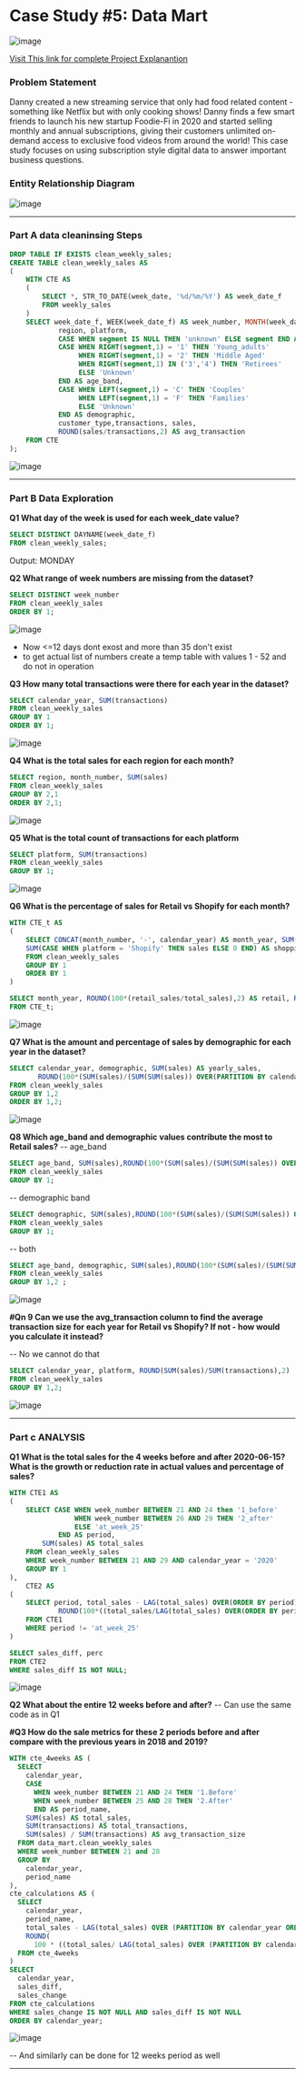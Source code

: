 #  Case Study #5: Data Mart

![image](https://github.com/ishankcode/8-Weeks-SQL-Challenges/assets/66678343/045ecde3-67d6-4187-a5fb-ab68dbcbadd0)

[Visit This link for complete Project Explanantion](https://8weeksqlchallenge.com/case-study-5/)

### Problem Statement
Danny created a new streaming service that only had food related content - something like Netflix but with only cooking shows! Danny finds a few smart friends to launch his new startup Foodie-Fi in 2020 and started selling monthly and annual subscriptions, giving their customers unlimited on-demand access to exclusive food videos from around the world! This case study focuses on using subscription style digital data to answer important business questions.

### Entity Relationship Diagram
![image](https://github.com/ishankcode/8-Weeks-SQL-Challenges/assets/66678343/2706a9fd-a585-4e70-a464-48c02e064b37)

----
 
### Part A data cleaninsing Steps
````sql
DROP TABLE IF EXISTS clean_weekly_sales;
CREATE TABLE clean_weekly_sales AS
(
	WITH CTE AS 
	(
		SELECT *, STR_TO_DATE(week_date, '%d/%m/%Y') AS week_date_f
		FROM weekly_sales
	)
	SELECT week_date_f, WEEK(week_date_f) AS week_number, MONTH(week_date_f) AS month_number, YEAR(week_date_f) AS calendar_year,
			region, platform, 
            CASE WHEN segment IS NULL THEN 'unknown' ELSE segment END AS segment,
            CASE WHEN RIGHT(segment,1) = '1' THEN 'Young_adults' 
				 WHEN RIGHT(segment,1) = '2' THEN 'Middle Aged'
                 WHEN RIGHT(segment,1) IN ('3','4') THEN 'Retirees'
                 ELSE 'Unknown'
			END AS age_band,
			CASE WHEN LEFT(segment,1) = 'C' THEN 'Couples'
				 WHEN LEFT(segment,1) = 'F' THEN 'Families'
                 ELSE 'Unknown'
			END AS demographic,
            customer_type,transactions, sales,
            ROUND(sales/transactions,2) AS avg_transaction
    FROM CTE
);
````

![image](https://github.com/ishankcode/8-Weeks-SQL-Challenges/assets/66678343/33ebcc07-ba1d-4cc8-b233-dd9d8131c777)


 ----

### Part B Data Exploration 

**Q1 What day of the week is used for each week_date value?**
````sql
SELECT DISTINCT DAYNAME(week_date_f)
FROM clean_weekly_sales;
````
Output: MONDAY

**Q2 What range of week numbers are missing from the dataset?**
````sql
SELECT DISTINCT week_number
FROM clean_weekly_sales
ORDER BY 1;
````

![image](https://github.com/ishankcode/8-Weeks-SQL-Challenges/assets/66678343/ac3eae85-030c-4c1d-94eb-3b9497421292)


- Now <=12 days dont exost and more than 35 don't exist
- to get actual list of numbers create a temp table with values 1 - 52 and do not in operation

**Q3 How many total transactions were there for each year in the dataset?**
````sql
SELECT calendar_year, SUM(transactions)
FROM clean_weekly_sales
GROUP BY 1
ORDER BY 1;
````

![image](https://github.com/ishankcode/8-Weeks-SQL-Challenges/assets/66678343/51a1c967-eeeb-47b2-a630-da3ec0aba80b)


**Q4 What is the total sales for each region for each month?**
````sql
SELECT region, month_number, SUM(sales)
FROM clean_weekly_sales
GROUP BY 2,1
ORDER BY 2,1;
````

![image](https://github.com/ishankcode/8-Weeks-SQL-Challenges/assets/66678343/33d2e01a-7111-42f4-bf8c-2aadd41cacd2)


**Q5 What is the total count of transactions for each platform**
````sql
SELECT platform, SUM(transactions)
FROM clean_weekly_sales
GROUP BY 1;
````

![image](https://github.com/ishankcode/8-Weeks-SQL-Challenges/assets/66678343/e889df77-3077-47a7-9f28-42f2625fd5d1)


**Q6 What is the percentage of sales for Retail vs Shopify for each month?**
````sql
WITH CTE_t AS 
(
	SELECT CONCAT(month_number, '-', calendar_year) AS month_year, SUM(sales) AS total_sales, SUM(CASE WHEN platform = 'retail' THEN sales ELSE 0 END) AS retail_sales,
    SUM(CASE WHEN platform = 'Shopify' THEN sales ELSE 0 END) AS shoppify_sales
    FROM clean_weekly_sales
    GROUP BY 1
    ORDER BY 1
)

SELECT month_year, ROUND(100*(retail_sales/total_sales),2) AS retail, ROUND(100*(shoppify_sales/total_sales),2) AS shoppify
FROM CTE_t;
````

![image](https://github.com/ishankcode/8-Weeks-SQL-Challenges/assets/66678343/c5f85db7-bdeb-4757-aeb7-2fe5c21eb716)


**Q7 What is the amount and percentage of sales by demographic for each year in the dataset?**
````sql
SELECT calendar_year, demographic, SUM(sales) AS yearly_sales,
	   ROUND(100*(SUM(sales)/(SUM(SUM(sales)) OVER(PARTITION BY calendar_year))),2) AS perc_sales
FROM clean_weekly_sales
GROUP BY 1,2 
ORDER BY 1,2;
````

![image](https://github.com/ishankcode/8-Weeks-SQL-Challenges/assets/66678343/2047acf2-4343-4a9c-b76e-80169ad94e43)


**Q8 Which age_band and demographic values contribute the most to Retail sales?**
-- age_band
````sql
SELECT age_band, SUM(sales),ROUND(100*(SUM(sales)/(SUM(SUM(sales)) OVER())),2) AS ageband_sales 
FROM clean_weekly_sales
GROUP BY 1;
````
-- demographic band
````sql
SELECT demographic, SUM(sales),ROUND(100*(SUM(sales)/(SUM(SUM(sales)) OVER())),2) AS ageband_sales 
FROM clean_weekly_sales
GROUP BY 1;
````
-- both
````sql
SELECT age_band, demographic, SUM(sales),ROUND(100*(SUM(sales)/(SUM(SUM(sales)) OVER())),2) AS ageband_sales 
FROM clean_weekly_sales
GROUP BY 1,2 ;
````

![image](https://github.com/ishankcode/8-Weeks-SQL-Challenges/assets/66678343/ea69dbd7-dc4b-4542-ab6e-3f0cb6a19d20)


**#Qn 9  Can we use the avg_transaction column to find the average transaction size for each year for Retail vs Shopify? If not - how would you calculate it instead?**

-- No we cannot do that
````sql
SELECT calendar_year, platform, ROUND(SUM(sales)/SUM(transactions),2)
FROM clean_weekly_sales
GROUP BY 1,2;
````

![image](https://github.com/ishankcode/8-Weeks-SQL-Challenges/assets/66678343/f71bf58e-e02b-4326-b656-51626e2405ef)


----

### Part c ANALYSIS 

**Q1 What is the total sales for the 4 weeks before and after 2020-06-15? What is the growth or reduction rate in 
 actual values and percentage of sales?**
 
````sql 
WITH CTE1 AS
(
	SELECT CASE WHEN week_number BETWEEN 21 AND 24 then '1_before'
				WHEN week_number BETWEEN 26 AND 29 THEN '2_after'
                ELSE 'at_week_25'
			END AS period,
		SUM(sales) AS total_sales
	FROM clean_weekly_sales
    WHERE week_number BETWEEN 21 AND 29 AND calendar_year = '2020'
    GROUP BY 1
),
	CTE2 AS 
(
	SELECT period, total_sales - LAG(total_sales) OVER(ORDER BY period) AS sales_diff,
			ROUND(100*((total_sales/LAG(total_sales) OVER(ORDER BY period) - 1)),2) AS perc
	FROM CTE1
    WHERE period != 'at_week_25'
)

SELECT sales_diff, perc
FROM CTE2
WHERE sales_diff IS NOT NULL;
````

![image](https://github.com/ishankcode/8-Weeks-SQL-Challenges/assets/66678343/6a6bcb80-a204-4422-ad79-a7ff5f7696fa)


**Q2 What about the entire 12 weeks before and after?**
-- Can use the same code as in Q1

**#Q3 How do the sale metrics for these 2 periods before and after compare with the previous years in 2018 and 2019?**
````sql
WITH cte_4weeks AS (
  SELECT
    calendar_year,
    CASE
      WHEN week_number BETWEEN 21 AND 24 THEN '1.Before'
      WHEN week_number BETWEEN 25 AND 28 THEN '2.After'
      END AS period_name,
    SUM(sales) AS total_sales,
    SUM(transactions) AS total_transactions,
    SUM(sales) / SUM(transactions) AS avg_transaction_size
  FROM data_mart.clean_weekly_sales
  WHERE week_number BETWEEN 21 and 28
  GROUP BY
    calendar_year,
    period_name
),
cte_calculations AS (
  SELECT
    calendar_year,
    period_name,
    total_sales - LAG(total_sales) OVER (PARTITION BY calendar_year ORDER BY period_name) AS sales_diff,
    ROUND(
      100 * ((total_sales/ LAG(total_sales) OVER (PARTITION BY calendar_year ORDER BY period_name)) - 1),2) AS sales_change
  FROM cte_4weeks
)
SELECT
  calendar_year,
  sales_diff,
  sales_change
FROM cte_calculations
WHERE sales_change IS NOT NULL AND sales_diff IS NOT NULL
ORDER BY calendar_year;
````
![image](https://github.com/ishankcode/8-Weeks-SQL-Challenges/assets/66678343/fb58e5ed-5d17-4a25-a4f2-899b8aae6af2)


-- And similarly can be done for 12 weeks period as well

----
